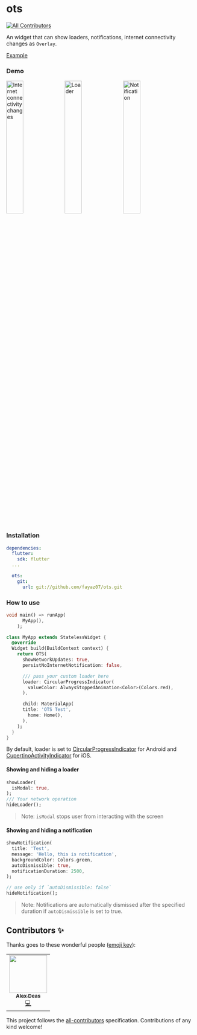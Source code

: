 # ots
<!-- ALL-CONTRIBUTORS-BADGE:START - Do not remove or modify this section -->
[![All Contributors](https://img.shields.io/badge/all_contributors-2-orange.svg?style=flat-square)](#contributors-)
<!-- ALL-CONTRIBUTORS-BADGE:END -->

An widget that can show loaders, notifications, internet connectivity changes as `Overlay`.

[Example](example/lib/main.dart)

### Demo
<img src="https://raw.githubusercontent.com/fayaz07/ots/development/screenshots/internet.gif" height="30%" width="30%"  alt="Internet connectivity changes"/> <img src="https://raw.githubusercontent.com/fayaz07/ots/development/screenshots/loader.gif" height="30%" width="30%"  alt="Loader"/> <img src="https://raw.githubusercontent.com/fayaz07/ots/development/screenshots/notification.gif" height="30%" width="30%"  alt="Notification"/>



### Installation

```yaml
dependencies:
  flutter:
    sdk: flutter
  ...

  ots:
    git:
      url: git://github.com/fayaz07/ots.git
```

### How to use
```dart
void main() => runApp(
      MyApp(),
    );

class MyApp extends StatelessWidget {
  @override
  Widget build(BuildContext context) {
    return OTS(
      showNetworkUpdates: true,
      persistNoInternetNotification: false,

      /// pass your custom loader here
      loader: CircularProgressIndicator(
        valueColor: AlwaysStoppedAnimation<Color>(Colors.red),
      ),

      child: MaterialApp(
      title: 'OTS Test',
        home: Home(),
      ),
    );
  }
}
```

By default, loader is set to [CircularProgressIndicator](https://api.flutter.dev/flutter/material/CircularProgressIndicator-class.html) for Android and [CupertinoActivityIndicator](https://api.flutter.dev/flutter/cupertino/CupertinoActivityIndicator-class.html) for iOS.


#### Showing and hiding a loader
```dart
showLoader(
  isModal: true,
);
/// Your network operation
hideLoader();
```

> Note: `isModal` stops user from interacting with the screen

#### Showing and hiding a notification
```dart
showNotification(
  title: 'Test',
  message: 'Hello, this is notification',
  backgroundColor: Colors.green,
  autoDismissible: true,
  notificationDuration: 2500,
);

// use only if `autoDismissible: false`
hideNotification();
```

> Note: Notifications are automatically dismissed after the specified duration if `autoDismissible` is set to true.

## Contributors ✨

Thanks goes to these wonderful people ([emoji key](https://allcontributors.org/docs/en/emoji-key)):

<!-- ALL-CONTRIBUTORS-LIST:START - Do not remove or modify this section -->
<!-- prettier-ignore-start -->
<!-- markdownlint-disable -->
<table>
  <tr>
    <td align="center"><a href="https://github.com/alexandradeas"><img src="https://avatars0.githubusercontent.com/u/12813479?v=4" width="100px;" alt=""/><br /><sub><b>Alex Deas</b></sub></a><br /><a href="https://github.com/fayaz07/ots/commits?author=alexandradeas" title="Code">💻</a></td>    
  </tr>
</table>

<!-- markdownlint-enable -->
<!-- prettier-ignore-end -->
<!-- ALL-CONTRIBUTORS-LIST:END -->

This project follows the [all-contributors](https://github.com/all-contributors/all-contributors) specification. Contributions of any kind welcome!
